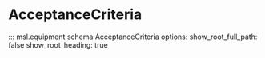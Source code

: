 # AcceptanceCriteria

::: msl.equipment.schema.AcceptanceCriteria
    options:
        show_root_full_path: false
        show_root_heading: true
